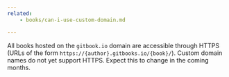 ```yaml
---
related:
    - books/can-i-use-custom-domain.md

---
```


All books hosted on the `gitbook.io` domain are accessible through HTTPS (URLs of the form `https://{author}.gitbooks.io/{book}/`). Custom domain names do not yet support HTTPS. Expect this to change in the coming months.
